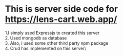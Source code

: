 # This is server side code for https://lens-cart.web.app/
1.I simply used Expressjs to created this server \
2. Used mongodb as database \
3. Also, i used some other third party npm package \
4. Crud has implemented on this server\




